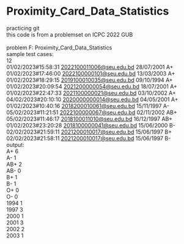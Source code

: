 # Proximity_Card_Data_Statistics
practicing git <br>
this code is from a problemset on ICPC 2022 GUB<br><br>
problem F: Proximity_Card_Data_Statistics<br>
sample test cases:<br>
12<br>
01/02/2023#15:58:31 2022100011006@seu.edu.bd 28/07/2001 A+<br>
01/02/2023#17:46:00 2022100000101@seu.edu.bd 13/03/2003 A+<br>
01/02/2023#18:29:15 2019100010035@seu.edu.bd 09/10/1994 A+<br>
01/02/2023#20:09:54 2021200000054@seu.edu.bd 18/07/2001 A+<br>
01/02/2023#22:47:33 2021100000021@seu.edu.bd 03/10/2002 A+<br>
04/02/2023#20:10:10 2020000000014@seu.edu.bd 04/05/2001 A+<br>
01/02/2023#10:40:16 2018200010061@seu.edu.bd 15/11/1997 A-<br>
05/02/2023#11:21:51 2022100000067@seu.edu.bd 02/11/2002 AB+<br>
05/02/2023#11:46:17 2018100011010@seu.edu.bd 16/12/1997 AB+<br>
01/02/2023#23:20:28 2018100000041@seu.edu.bd 15/06/2000 B-<br>
02/02/2023#21:59:11 2021200010017@seu.edu.bd 15/06/1997 B+<br>
02/02/2023#21:58:11 2021200010017@seu.edu.bd 15/06/1997 B-<br>
output:<br>
A+ 6<br>
A- 1<br>
AB+ 2<br>
AB- 0<br>
B+ 1<br>
B- 1<br>
O+ 0<br>
O- 0<br>
1994 1<br>
1997 3<br>
2000 1<br>
2001 3<br>
2002 2<br>
2003 1<br>
